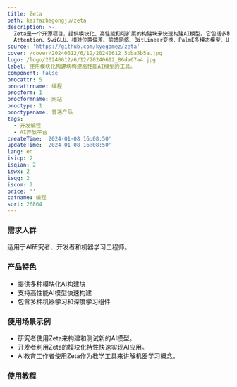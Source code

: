 ```yaml
---
title: Zeta
path: kaifazhegongju/zeta
description: >-
  Zeta是一个开源项目，提供模块化、高性能和可扩展的构建块来快速构建AI模型。它包括多种功能，如Flash
  Attention、SwiGLU、相对位置偏差、前馈网络、BitLinear变换、PalmE多模态模型、U-Net、视觉嵌入和其他多种高级特性。
source: 'https://github.com/kyegomez/zeta'
cover: /cover/20240612/6/12/20240612_5bba5b5a.jpg
logo: /logo/20240612/6/12/20240612_86da67a4.jpg
label: 使用模块化构建块构建高性能AI模型的工具。
component: false
procattr: 5
procattrname: 编程
procform: 1
procformname: 网站
proctype: 1
proctypename: 普通产品
tags:
  - 开发编程
  - AI开放平台
createTime: '2024-01-08 16:08:50'
updateTime: '2024-01-08 16:08:50'
lang: en
isicp: 2
isqian: 2
iswx: 2
isqq: 2
iscom: 2
price: ''
catname: 编程
sort: 26864
---
```




### 需求人群
适用于AI研究者、开发者和机器学习工程师。

### 产品特色
- 提供多种模块化AI构建块
- 支持高性能AI模型快速构建
- 包含多种机器学习和深度学习组件

### 使用场景示例
- 研究者使用Zeta来构建和测试新的AI模型。
- 开发者利用Zeta的模块化特性快速实现AI应用。
- AI教育工作者使用Zeta作为教学工具来讲解机器学习概念。

### 使用教程


  

